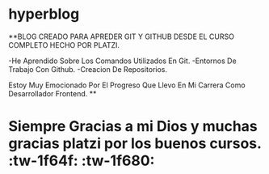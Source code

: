 # hyperblog

\*\*BLOG CREADO PARA APREDER GIT Y GITHUB DESDE EL CURSO COMPLETO HECHO POR PLATZI.

-He Aprendido Sobre Los Comandos Utilizados En Git.
-Entornos De Trabajo Con Github.
-Creacion De Repositorios.

Estoy Muy Emocionado Por El Progreso Que Llevo En Mi Carrera
Como Desarrollador Frontend. \*\*

# Siempre Gracias a mi Dios y muchas gracias platzi por los buenos cursos. :tw-1f64f: :tw-1f680:
